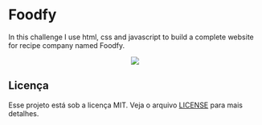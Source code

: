 # Foodfy

In this challenge I use html, css and javascript to build a complete website for recipe company named Foodfy.

<div align="center">
  <img src="https://rocketseat-cdn.s3-sa-east-1.amazonaws.com/mockup.png" />
</div>

## Licença

Esse projeto está sob a licença MIT. Veja o arquivo [LICENSE](LICENSE.md) para mais detalhes.